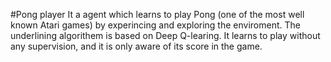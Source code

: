 #Pong player
It a agent which learns to play Pong (one of the most well known Atari games) by experincing and exploring the enviroment. The underlining algorithem is based on Deep Q-learing. It learns to play without any supervision, and it is only aware of its score in the game.
